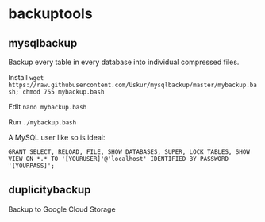 backuptools
===========

mysqlbackup
-----------

Backup every table in every database into individual compressed files.

Install `wget https://raw.githubusercontent.com/Uskur/mysqlbackup/master/mybackup.bash; chmod 755 mybackup.bash`

Edit `nano mybackup.bash`

Run `./mybackup.bash`

A MySQL user like so is ideal:

```
GRANT SELECT, RELOAD, FILE, SHOW DATABASES, SUPER, LOCK TABLES, SHOW VIEW ON *.* TO '[YOURUSER]'@'localhost' IDENTIFIED BY PASSWORD '[YOURPASS]';
```

duplicitybackup
---------------
Backup to Google Cloud Storage

